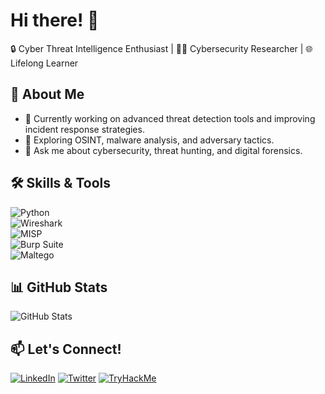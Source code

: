 # Hi there! 👋  
🔒 Cyber Threat Intelligence Enthusiast | 🧑‍💻 Cybersecurity Researcher | 🌐 Lifelong Learner

## 🌟 About Me  
- 🔭 Currently working on advanced threat detection tools and improving incident response strategies.  
- 🌱 Exploring OSINT, malware analysis, and adversary tactics.  
- 💬 Ask me about cybersecurity, threat hunting, and digital forensics.

## 🛠️ Skills & Tools  
![Python](https://img.shields.io/badge/Python-3776AB?style=for-the-badge&logo=python&logoColor=white)  
![Wireshark](https://img.shields.io/badge/Wireshark-1679A7?style=for-the-badge&logo=wireshark&logoColor=white)  
![MISP](https://img.shields.io/badge/MISP-FF6500?style=for-the-badge&logo=MISP&logoColor=white)  
![Burp Suite](https://img.shields.io/badge/Burp%20Suite-6A1F1F?style=for-the-badge&logo=burp&logoColor=white)  
![Maltego](https://img.shields.io/badge/Maltego-1F74F7?style=for-the-badge&logo=Maltego&logoColor=white)

## 📊 GitHub Stats  
![GitHub Stats](https://github-readme-stats.vercel.app/api?username=your-username&show_icons=true&theme=radical)

## 📫 Let's Connect!  
[![LinkedIn](https://img.shields.io/badge/LinkedIn-0A66C2?style=for-the-badge&logo=linkedin&logoColor=white)]([https://linkedin.com/in/yourprofile](https://www.linkedin.com/in/benny-hinn-1ba5a1293/))  
[![Twitter](https://img.shields.io/badge/Twitter-1DA1F2?style=for-the-badge&logo=twitter&logoColor=white)]([https://twitter.com/yourhandle](https://x.com/BennyHi33015517))  
[![TryHackMe](https://img.shields.io/badge/TryHackMe-212C42?style=for-the-badge&logo=tryhackme&logoColor=white)](https://tryhackme.com/r/p/ben0309)
